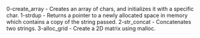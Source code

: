0-create_array - Creates an array of chars, and initializes it with a specific char.
1-strdup - Returns a pointer to a newly allocated space in memory which contains a copy of the string passed.
2-str_concat - Concatenates two strings.
3-alloc_grid - Create a 2D matrix using malloc.
